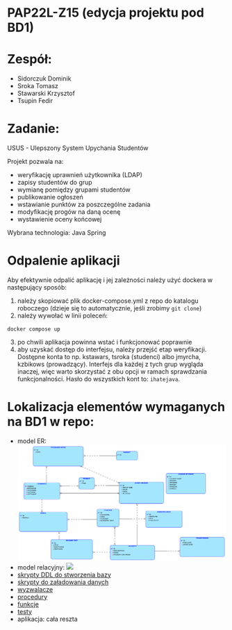 # PAP22L-Z15 (edycja projektu pod BD1)

# Zespół:
* Sidorczuk Dominik
* Sroka Tomasz
* Stawarski Krzysztof
* Tsupin Fedir

# Zadanie:
USUS - Ulepszony System Upychania Studentów

Projekt pozwala na:
- weryfikację uprawnień użytkownika (LDAP)
- zapisy studentów do grup
- wymianę pomiędzy grupami studentów
- publikowanie ogłoszeń
- wstawianie punktów za poszczególne zadania
- modyfikację progów na daną ocenę
- wystawienie oceny końcowej

Wybrana technologia: Java Spring

# Odpalenie aplikacji

Aby efektywnie odpalić aplikację i jej zależności należy użyć dockera w następujący sposób:
1. należy skopiować plik docker-compose.yml z repo do katalogu roboczego (dzieje się to automatycznie, jeśli zrobimy `git clone`)
2. należy wywołać w linii poleceń:
```shell
docker compose up
```
3. po chwili aplikacja powinna wstać i funkcjonować poprawnie
4. aby uzyskać dostęp do interfejsu, należy przejść etap weryfikacji. Dostępne konta to np. kstawars, tsroka (studenci) albo jmyrcha, kzbikows (prowadzący). Interfejs dla każdej z tych grup wygląda inaczej, więc warto skorzystać z obu opcji w ramach sprawdzania funkcjonalności. Hasło do wszystkich kont to: `ihatejava`.

# Lokalizacja elementów wymaganych na BD1 w repo:
- model ER: ![](BD1/diagrams/Diagram_logiczny.png)
- model relacyjny: ![](BD1/diagrams/Diagram_relacyjny.png)
- [skrypty DDL do stworzenia bazy](BD1/DDL_USUS.sql)
- [skrypty do załadowania danych](BD1/insert_data.sql)
- [wyzwalacze](BD1/triggers/)
- [procedury](BD1/procedures/)
- [funkcje](BD1/functions/)
- [testy](BD1/test.sql)
- aplikacja: cała reszta

